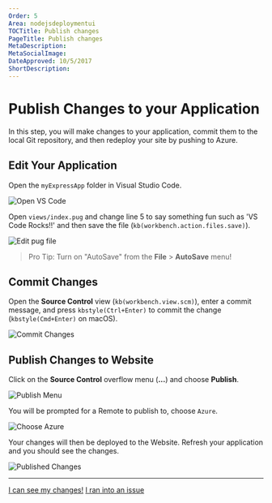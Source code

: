 ```yaml
---
Order: 5
Area: nodejsdeploymentui
TOCTitle: Publish changes
PageTitle: Publish changes
MetaDescription:
MetaSocialImage:
DateApproved: 10/5/2017
ShortDescription:
---
```

# Publish Changes to your Application

In this step, you will make changes to your application, commit them to the local Git repository, and then redeploy your site by pushing to Azure.

## Edit Your Application

Open the `myExpressApp` folder in Visual Studio Code.

![Open VS Code](images/nodejs-deployment/openvscode.png)

Open `views/index.pug` and change line 5 to say something fun such as 'VS Code Rocks!!' and then save the file (`kb(workbench.action.files.save)`).

![Edit pug file](images/nodejs-deployment/editpugfile.png)

> Pro Tip: Turn on "AutoSave" from the **File** > **AutoSave** menu!

## Commit Changes

Open the **Source Control** view (`kb(workbench.view.scm)`), enter a commit message, and press `kbstyle(Ctrl+Enter)` to commit the change (`kbstyle(Cmd+Enter)` on macOS).

![Commit Changes](images/nodejs-deployment/commitchanges.png)

## Publish Changes to Website

Click on the **Source Control** overflow menu (**...**) and choose **Publish**.

![Publish Menu](images/nodejs-deployment/publishmenu.png)

You will be prompted for a Remote to publish to, choose `Azure`.

![Choose Azure](images/nodejs-deployment/chooseazure.png)

Your changes will then be deployed to the Website. Refresh your application and you should see the changes.

![Published Changes](images/nodejs-deployment/vscoderocks.png)

----

<a class="tutorial-next-btn" href="/tutorials/nodejs-deployment-ui/extensions">I can see my changes!</a> <a class="tutorial-feedback-btn" onclick="reportIssue('node-deployment-ui', 'publishing-changes')" href="javascript:void(0)">I ran into an issue</a>